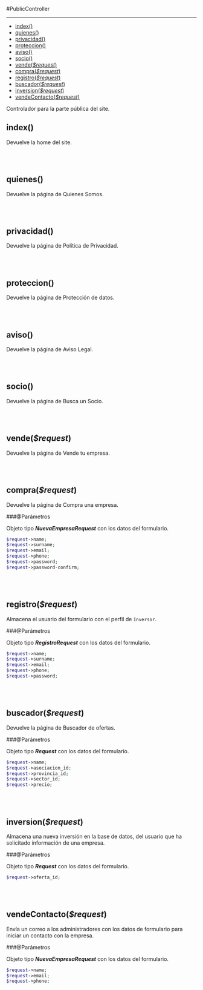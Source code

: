 #PublicController

---

- [index()](#index)
- [quienes()](#quienes)
- [privacidad()](#privacidad)
- [proteccion()](#proteccion)
- [aviso()](#aviso)
- [socio()](#socio)
- [vende(_$request_)](#venderequest)
- [compra(_$request_)](#comprarequest)
- [registro(_$request_)](#registrorequest)
- [buscador(_$request_)](#buscadorrequest)
- [inversion(_$request_)](#inversionrequest)
- [vendeContacto(_$request_)](#vendecontactorequest)

Controlador para la parte pública del site.


<a name="index"></a>

## index()

Devuelve la home del site.

<br><br>

<a name="quienes"></a>

## quienes()

Devuelve la página de Quienes Somos.

<br><br>

<a name="privacidad"></a>

## privacidad()

Devuelve la página de Política de Privacidad.

<br><br>

<a name="proteccion"></a>

## proteccion()

Devuelve la página de Protección de datos.

<br><br>

<a name="aviso"></a>

## aviso()

Devuelve la página de Aviso Legal.

<br><br>

<a name="socio"></a>

## socio()

Devuelve la página de Busca un Socio.

<br><br>

<a name="venderequest"></a>

## vende(_$request_)

Devuelve la página de Vende tu empresa.

<br><br>

<a name="comprarequest"></a>

## compra(_$request_)

Devuelve la página de Compra una empresa.

###@Parámetros

Objeto tipo ***NuevaEmpresaRequest*** con los datos del formulario.

```php
$request->name;
$request->surname;
$request->email;
$request->phone;
$request->password;
$request->password-confirm;
```

<br><br>

<a name="registrorequest"></a>

## registro(_$request_)

Almacena el usuario del formulario con el perfil de `Inversor`.

###@Parámetros

Objeto tipo ***RegistroRequest*** con los datos del formulario.

```php
$request->name;
$request->surname;
$request->email;
$request->phone;
$request->password;
```

<br><br>

<a name="buscadorrequest"></a>

## buscador(_$request_)

Devuelve la página de Buscador de ofertas.

###@Parámetros

Objeto tipo ***Request*** con los datos del formulario.

```php
$request->name;
$request->asociacion_id;
$request->provincia_id;
$request->sector_id;
$request->precio;
```

<br><br>

<a name="inversionrequest"></a>

## inversion(_$request_)

Almacena una nueva inversión en la base de datos, del usuario que ha solicitado información de una empresa.

###@Parámetros

Objeto tipo ***Request*** con los datos del formulario.

```php
$request->oferta_id;
```

<br><br>

<a name="vendecontactorequest"></a>

## vendeContacto(_$request_)

Envía un correo a los administradores con los datos de formulario para iniciar un contacto con la empresa.

###@Parámetros

Objeto tipo ***NuevaEmpresaRequest*** con los datos del formulario.

```php
$request->name;
$request->email;
$request->phone;
```

<br><br>

